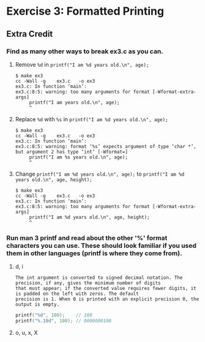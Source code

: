 # Exercise 3: Formatted Printing
## Extra Credit
### Find as many other ways to break ex3.c as you can.
1. Remove `%d` in `printf("I am %d years old.\n", age);`

    ```
    $ make ex3
    cc -Wall -g    ex3.c   -o ex3
    ex3.c: In function ‘main’:
    ex3.c:8:5: warning: too many arguments for format [-Wformat-extra-args]
         printf("I am years old.\n", age);
         ^
    ```
2. Replace `%d` with `%s` in `printf("I am %d years old.\n", age);`

    ```
    $ make ex3
    cc -Wall -g    ex3.c   -o ex3
    ex3.c: In function ‘main’:
    ex3.c:8:5: warning: format ‘%s’ expects argument of type ‘char *’, but argument 2 has type ‘int’ [-Wformat=]
         printf("I am %s years old.\n", age);
         ^
    ```
3. Change `printf("I am %d years old.\n", age);` to `printf("I am %d years old.\n", age, height);`

    ```
    $ make ex3
    cc -Wall -g    ex3.c   -o ex3
    ex3.c: In function ‘main’:
    ex3.c:8:5: warning: too many arguments for format [-Wformat-extra-args]
         printf("I am %d years old.\n", age, height);
         ^
    ```

### Run man 3 printf and read about the other '%' format characters you can use. These should look familiar if you used them in other languages (printf is where they come from).
1. d, i

    ```
    The int argument is converted to signed decimal notation. The precision, if any, gives the minimum number of digits
    that must appear; if the converted value requires fewer digits, it is padded on the left with zeros. The default
    precision is 1. When 0 is printed with an explicit precision 0, the output is empty.
    ```

    ```c
    printf("%d", 100);    // 100
    printf("%.10d", 100); // 0000000100
    ```
    
2. o, u, x, X
